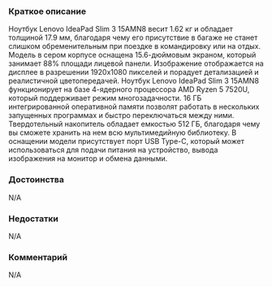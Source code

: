 ### **Краткое описание**
Ноутбук Lenovo IdeaPad Slim 3 15AMN8 весит 1.62 кг и обладает толщиной 17.9 мм, благодаря чему его присутствие в багаже не станет слишком обременительным при поездке в командировку или на отдых. Модель в сером корпусе оснащена 15.6-дюймовым экраном, который занимает 88% площади лицевой панели. Изображение отображается на дисплее в разрешении 1920x1080 пикселей и порадует детализацией и реалистичной цветопередачей.  Ноутбук Lenovo IdeaPad Slim 3 15AMN8 функционирует на базе 4-ядерного процессора AMD Ryzen 5 7520U, который поддерживает режим многозадачности. 16 ГБ интегрированной оперативной памяти позволят работать в нескольких запущенных программах и быстро переключаться между ними. Твердотельный накопитель обладает емкостью 512 ГБ, благодаря чему вы сможете хранить на нем всю мультимедийную библиотеку. В оснащении модели присутствует порт USB Type-C, который может использоваться для подачи питания на устройство, вывода изображения на монитор и обмена данными.

### **Достоинства**
N/A

### **Недостатки**
N/A

### **Комментарий**
N/A
